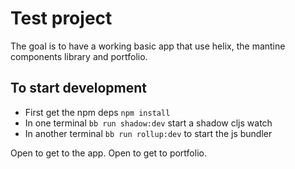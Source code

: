 # Test project

The goal is to have a working basic app that use helix, the mantine components library and portfolio.


## To start development
* First get the npm deps `npm install`
* In one terminal `bb run shadow:dev` start a shadow cljs watch
* In another terminal `bb run rollup:dev` to start the js bundler

Open [](http://localhost:1420/) to get to the app.
Open [](http://localhost:1421/) to get to portfolio.


